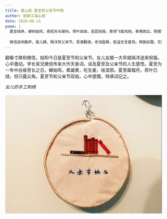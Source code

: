 ```yaml
---
title: 宴山庭·夏至和父亲节吟哦
author: 放歌江海山阙
date: 2020-06-21
poem: |
  夏至悄来，蝉树始鸣，夜短天长燥热。荷叶田田，菡萏轻摇，惹得飞蜓戏侧。青褐西瓜，刚摘下，开囊红彻。榴月，要煮酒雄黄，袪邪活血。

  微信连响数声，是儿婿，隔洋贺父亲节。思潮翻涌，老泪盈眶，脸溢无言喜悦。两鬓如霜，花甲子，人生大半。情曵，自满酒，对天吟阙！
---
```


翻看寸屏和微信，始知今日是夏至节和父亲节。女儿女婿一大早就隔洋送来祝福，心中激动。学长吴兄微信传来大作天香词，话及夏至及父亲节的人生感悟。夏至为一年中白昼至长之日，蝉始鸣，煮雄黄，吃生姜，袪湿邪。夏至属榴月，荷叶已绿，但只露尖角。夏至节和父亲节双临，心中感慨，特填词记之。

_女儿的手工刺绣_

![刺绣](./image.jpg)
